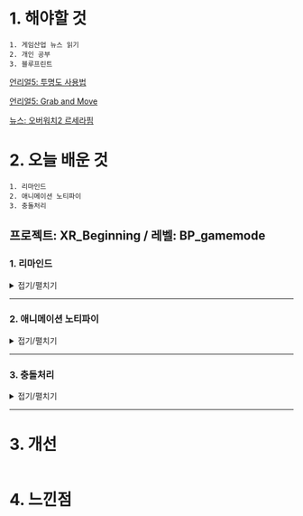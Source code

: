 # 1. 해야할 것
```
1. 게임산업 뉴스 읽기
2. 개인 공부
3. 블루프린트
```
[언리얼5: 투명도 사용법](https://docs.unrealengine.com/5.0/ko/using-transparency-in-unreal-engine-materials/)

[언리얼5: Grab and Move](https://discord.com/channels/1131747428928852000/1131747430237478934/1164354810825412648)

[뉴스: 오버워치2 르세라핌](https://www.gamemeca.com/view.php?gid=1742209)

# 2. 오늘 배운 것
```
1. 리마인드
2. 애니메이션 노티파이
3. 충돌처리
```

## 프로젝트: XR_Beginning / 레벨: BP_gamemode

### 1. 리마인드
<details>
<summary>접기/펼치기</summary>
 
노티파이에 이펙트와 소리 추가하기

![image](https://github.com/JM94Ent/TIL-WIL/assets/143363550/24a79226-1c1c-4feb-989d-c9ae202f9b48)
</details>

****

### 2. 애니메이션 노티파이
<details>
<summary>접기/펼치기</summary>
 
![image](https://github.com/JM94Ent/TIL-WIL/assets/143363550/f277d5a2-6e4b-42a7-b6e2-75b5ffb58d9e)

![image](https://github.com/JM94Ent/TIL-WIL/assets/143363550/5f62cc88-bb12-4443-84b1-60ec79a29d05)

![image](https://github.com/JM94Ent/TIL-WIL/assets/143363550/c57d3850-2737-41f7-a01e-7656f357f67c)
</details>

****
### 3. 충돌처리
<details>
<summary>접기/펼치기</summary>
 

</details>

****
# 3. 개선
```

```

# 4. 느낀점
```

```



